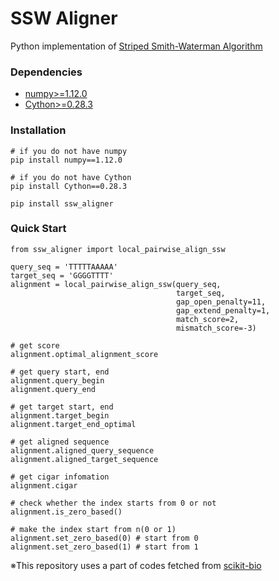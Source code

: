 # SSW Aligner

Python implementation of [Striped Smith-Waterman Algorithm](https://academic.oup.com/bioinformatics/article/23/2/156/205631)

### Dependencies
- [numpy>=1.12.0](http://www.numpy.org/)
- [Cython>=0.28.3](https://cython.org/)

### Installation
```
# if you do not have numpy
pip install numpy==1.12.0

# if you do not have Cython
pip install Cython==0.28.3

pip install ssw_aligner
```

### Quick Start
```
from ssw_aligner import local_pairwise_align_ssw

query_seq = 'TTTTTAAAAA'
target_seq = 'GGGGTTTT'
alignment = local_pairwise_align_ssw(query_seq,
                                     target_seq,
                                     gap_open_penalty=11,
                                     gap_extend_penalty=1,
                                     match_score=2,
                                     mismatch_score=-3)

# get score
alignment.optimal_alignment_score

# get query start, end
alignment.query_begin
alignment.query_end

# get target start, end
alignment.target_begin
alignment.target_end_optimal

# get aligned sequence
alignment.aligned_query_sequence
alignment.aligned_target_sequence

# get cigar infomation
alignment.cigar

# check whether the index starts from 0 or not
alignment.is_zero_based()

# make the index start from n(0 or 1)
alignment.set_zero_based(0) # start from 0
alignment.set_zero_based(1) # start from 1
```

※This repository uses a part of codes fetched from [scikit-bio](https://github.com/biocore/scikit-bio)
